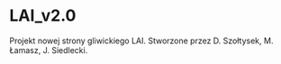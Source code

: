 # LAI_v2.0
Projekt nowej strony gliwickiego LAI. Stworzone przez D. Szołtysek, M. Łamasz, J. Siedlecki.
